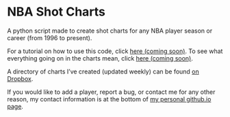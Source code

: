 # NBA Shot Charts

A python script made to create shot charts for any NBA player season or career (from 1996 to present).

For a tutorial on how to use this code, click [here (coming soon)](http://google.com).
To see what everything going on in the charts mean, click [here (coming soon)](http://google.com).

A directory of charts I’ve created (updated weekly) can be found [on Dropbox](http://bit.ly/CR_nba_shot_charts).

If you would like to add a player, report a bug, or contact me for any other reason, my contact information is at the bottom of [my personal github.io page](http://connor-r.github.io/).


